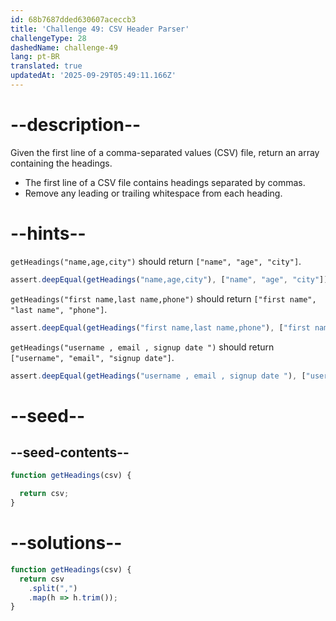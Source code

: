 ```yaml
---
id: 68b7687dded630607aceccb3
title: 'Challenge 49: CSV Header Parser'
challengeType: 28
dashedName: challenge-49
lang: pt-BR
translated: true
updatedAt: '2025-09-29T05:49:11.166Z'
---
```


# --description--

Given the first line of a comma-separated values (CSV) file, return an array containing the headings.

- The first line of a CSV file contains headings separated by commas.
- Remove any leading or trailing whitespace from each heading.

# --hints--

`getHeadings("name,age,city")` should return `["name", "age", "city"]`.

```js
assert.deepEqual(getHeadings("name,age,city"), ["name", "age", "city"]);
```

`getHeadings("first name,last name,phone")` should return `["first name", "last name", "phone"]`.

```js
assert.deepEqual(getHeadings("first name,last name,phone"), ["first name", "last name", "phone"]);
```

`getHeadings("username , email , signup date ")` should return `["username", "email", "signup date"]`.

```js
assert.deepEqual(getHeadings("username , email , signup date "), ["username", "email", "signup date"]);
```

# --seed--

## --seed-contents--

```js
function getHeadings(csv) {

  return csv;
}
```

# --solutions--

```js
function getHeadings(csv) {
  return csv
    .split(",")
    .map(h => h.trim());
}
```
